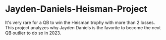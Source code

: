 # Jayden-Daniels-Heisman-Project

It's very rare for a QB to win the Heisman trophy with more than 2 losses.  This project analyzes why Jayden Daniels is the favorite to become the next QB outlier to do so in 2023.

